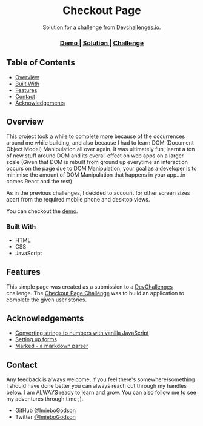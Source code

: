 <!-- Please update value in the {}  -->


<h1 align="center">Checkout Page</h1>

<div align="center">
   Solution for a challenge from  <a href="http://devchallenges.io" target="_blank">Devchallenges.io</a>.
</div>

<div align="center">
  <h3>
    <a href="https://el-checkout-page.netlify.app/">
      Demo
    </a>
    <span> | </span>
    <a href="https://devchallenges.io/solutions/14PJj2UpHi5r7EB9bOKd">
      Solution
    </a>
    <span> | </span>
    <a href="https://devchallenges.io/challenges/0J1NxxGhOUYVqihwegfO">
      Challenge
    </a>
  </h3>
</div>

<!-- TABLE OF CONTENTS -->

## Table of Contents

- [Overview](#overview)
- [Built With](#built-with)
- [Features](#features)
- [Contact](#contact)
- [Acknowledgements](#acknowledgements)

<!-- OVERVIEW -->

## Overview

<!-- ![screenshot]() -->


 This project took a while to complete more because of the occurrences around me while building, and also because I had to learn DOM (Document Object Model) Manipulation all over again. It was ultimately fun, learnt a ton of new stuff around DOM and its overall effect on web apps on a larger scale (Given that DOM is rebuilt from ground up everytime an interaction occurs on the page due to DOM Manipulation, your goal as a developer is to minimise the amount of DOM Manipulation that happens in your app...in comes React and the rest)

 As in the previous challenges, I decided to account for other screen sizes apart from the required mobile phone and desktop views.

You can checkout the [demo](https://el-checkout-page.netlify.app/).

### Built With

<!-- This section should list any major frameworks that you built your project using. Here are a few examples.-->

- HTML
- CSS
- JavaScript

## Features

<!-- List the features of your application or follow the template. Don't share the figma file here :) -->

This simple page was created as a submission to a [DevChallenges](https://devchallenges.io/challenges) challenge. The [Checkout Page Challenge](https://devchallenges.io/challenges/0J1NxxGhOUYVqihwegfO) was to build an application to complete the given user stories.


## Acknowledgements

<!-- This section should list any articles or add-ons/plugins that helps you to complete the project. This is optional but it will help you in the future. For exmpale -->

- [Converting strings to numbers with vanilla JavaScript](https://gomakethings.com/converting-strings-to-numbers-with-vanilla-javascript/)
- [Setting up forms](https://docs.netlify.com/forms/setup/)
- [Marked - a markdown parser](https://github.com/chjj/marked)

## Contact

Any feedback is always welcome, if you feel there's somewhere/something I should have done better you can always reach out through my handles below. I am ALWAYS ready to learn and grow. You can also follow me to see my adventures through time ;).

- GitHub [@ImieboGodson](https://{github.com/ImieboGodson})
- Twitter [@ImieboGodson](https://{twitter.com/ImieboGodson})
